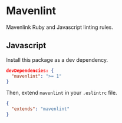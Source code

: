 # Mavenlint

Mavenlink Ruby and Javascript linting rules.

## Javascript

Install this package as a dev dependency.

```json
devDependencies: {
  "mavenlint": ">= 1"
}
```

Then, extend `mavenlint` in your `.eslintrc` file.

```json
{
  "extends": "mavenlint"
}
```
